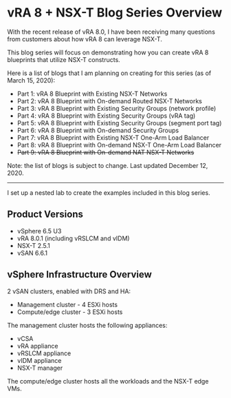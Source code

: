 # vRA 8 + NSX-T Blog Series Overview


With the recent release of vRA 8.0, I have been receiving many questions from customers about how vRA 8 can leverage NSX-T. 

This blog series will focus on demonstrating how you can create vRA 8 blueprints that utilize NSX-T constructs. 

Here is a list of blogs that I am planning on creating for this series (as of March 15, 2020):
* Part 1: vRA 8 Blueprint with Existing NSX-T Networks
* Part 2: vRA 8 Blueprint with On-demand Routed NSX-T Networks
* Part 3: vRA 8 Blueprint with Existing Security Groups (network profile)
* Part 4: vRA 8 Blueprint with Existing Security Groups (vRA tag)
* Part 5: vRA 8 Blueprint with Existing Security Groups (segment port tag)
* Part 6: vRA 8 Blueprint with On-demand Security Groups
* Part 7: vRA 8 Blueprint with Existing NSX-T One-Arm Load Balancer
* Part 8: vRA 8 Blueprint with On-demand NSX-T One-Arm Load Balancer
* ~~Part 9: vRA 8 Blueprint with On-demand NAT NSX-T Networks~~

Note: the list of blogs is subject to change. Last updated December 12, 2020.

<hr>

I set up a nested lab to create the examples included in this blog series.

## Product Versions
* vSphere 6.5 U3
* vRA 8.0.1 (including vRSLCM and vIDM)
* NSX-T 2.5.1
* vSAN 6.6.1

## vSphere Infrastructure Overview
2 vSAN clusters, enabled with DRS and HA:
* Management cluster - 4 ESXi hosts
* Compute/edge cluster - 3 ESXi hosts

The management cluster hosts the following appliances:
  * vCSA 
  * vRA appliance
  * vRSLCM appliance 
  * vIDM appliance 
  * NSX-T manager

The compute/edge cluster hosts all the workloads and the NSX-T edge VMs.

